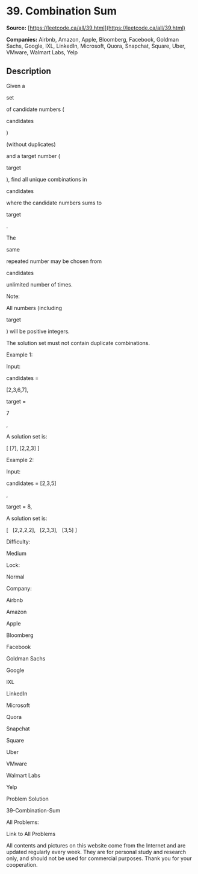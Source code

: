 # 39. Combination Sum

**Source:** [https://leetcode.ca/all/39.html](https://leetcode.ca/all/39.html)

**Companies:** Airbnb, Amazon, Apple, Bloomberg, Facebook, Goldman Sachs, Google, IXL, LinkedIn, Microsoft, Quora, Snapchat, Square, Uber, VMware, Walmart Labs, Yelp

## Description

Given a

set

of candidate numbers (

candidates

)

(without
        duplicates)

and a target number (

target

), find all unique combinations
        in

candidates

where the candidate numbers sums to

target

.

The

same

repeated number may be chosen from

candidates

unlimited
        number of times.

Note:

All numbers (including

target

) will be positive integers.

The solution set must not contain duplicate combinations.

Example 1:

Input:

candidates =

[2,3,6,7],

target =

7

,

A solution set is:

[
  [7],
  [2,2,3]
]

Example 2:

Input:

candidates = [2,3,5]

,

target = 8,

A solution set is:

[
  [2,2,2,2],
  [2,3,3],
  [3,5]
]

Difficulty:

Medium

Lock:

Normal

Company:

Airbnb

Amazon

Apple

Bloomberg

Facebook

Goldman Sachs

Google

IXL

LinkedIn

Microsoft

Quora

Snapchat

Square

Uber

VMware

Walmart Labs

Yelp

Problem Solution

39-Combination-Sum

All Problems:

Link to All Problems

All contents and pictures on this website come from the Internet and are updated regularly every week. They are for personal study and research only, and should not be used for commercial purposes. Thank you for your cooperation.

